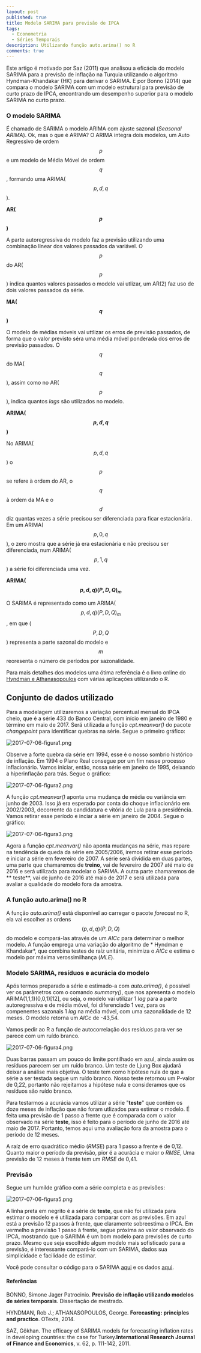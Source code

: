 ```yaml
---
layout: post
published: true
title: Modelo SARIMA para previsão de IPCA
tags:
  - Econometria
  - Séries Temporais
description: Utilizando função auto.arima() no R
comments: true
---
```


Este artigo é motivado por Saz (2011) que analisou a eficácia do modelo SARIMA para a previsão de inflação na Turquia utilizando o algoritmo Hyndman-Khandakar (HK) para derivar o SARIMA. E por Bonno (2014) que compara o modelo SARIMA com um modelo estrutural para previsão de curto prazo de IPCA, encontrando um desempenho superior para o modelo SARIMA no curto prazo.
### O modelo SARIMA

É chamado de SARIMA o modelo ARIMA com ajuste sazonal (*Seasonal ARIMA*). Ok, mas o que é ARIMA? O ARIMA integra dois modelos, um Auto Regressivo de ordem $$p$$ e um modelo de  Média Móvel de ordem $$q$$, formando uma ARIMA($$p,d,q$$).

**AR($$p$$)**

A parte autoregressiva do  modelo  faz a previsão utilizando uma combinação linear dos valores passados da variável. O $$p$$ do AR($$p$$) indica quantos valores passados o modelo vai utlizar, um AR(2) faz uso de dois valores passados da série.

**MA($$q$$)**

O modelo de médias móveis vai uttlizar os erros de previsão passados, de forma que o valor previsto séra uma média móvel ponderada dos erros de previsão passados. O $$q$$ do MA($$q$$), assim como no AR($$p$$), indica quantos *lags* são utilizados no modelo.

**ARIMA($$p,d,q$$)**

No ARIMA($$p,d,q$$) o $$p$$ se refere à ordem do AR, o $$q$$ à ordem da MA e o $$d$$ diz quantas vezes a série precisou ser diferenciada para ficar estacionária. Em um ARIMA($$p,0,q$$), o zero mostra que a série já era estacionária e não precisou ser diferenciada, num ARIMA($$p,1,q$$) a série foi diferenciada uma vez.

**ARIMA($$p,d,q)(P,D,Q)_{m}$$**

O SARIMA é representado como um ARIMA($$p,d,q)(P,D,Q)_{m}$$, em que ($$P,D,Q$$) representa a parte sazonal do modelo e $$m$$ reoresenta o número de períodos por sazonalidade.

Para mais detalhes dos modelos uma ótima referência é o livro online do [Hyndman e Athana­sopou­los](https://www.otexts.org/fpp/8) com várias aplicações utilizando o R.
## Conjunto de dados utilizado

Para a modelagem utilizaremos a variação percentual mensal do IPCA cheio, que é a série 433 do Banco Central, com início em janeiro de 1980 e término em maio de 2017. Será utilizada a função *cpt.meanvar()* do pacote *changepoint* para identificar quebras na série. Segue o primeiro gráfico:

![2017-07-06-figura1.png]({{site.baseurl}}/assets/img/2017-07-06-figura1.png)

Observe a forte quebra da série em 1994, esse é o nosso sombrio histórico de inflação. Em 1994 o Plano Real consegue por um fim nesse processo inflacionário. Vamos iniciar, então, nossa série em janeiro de 1995, deixando a hiperinflação para trás. Segue o gráfico:

![2017-07-06-figura2.png]({{site.baseurl}}/assets/img/2017-07-06-figura2.png)

A função *cpt.meanvar()* aponta uma mudança de média ou variância em junho de 2003. Isso já era esperado por conta do choque inflacionário em 2002/2003, decorrente da candidatura e vitória de Lula para a presidência. Vamos retirar esse período e inciar a série em janeiro de 2004. Segue o gráfico:

![2017-07-06-figura3.png]({{site.baseurl}}/assets/img/2017-07-06-figura3.png)

Agora a função *cpt.meanvar()* não aponta mudanças na série, mas repare na tendência de queda da série em 2005/2006, iremos retirar esse período e iniciar  a série em fevereiro de 2007. A série será dividida em duas partes, uma parte que chamaremos de **treino**, vai de fevereiro de 2007 até maio de 2016 e será utilizada para modelar o SARIMA. A outra parte chamaremos de ** teste**, vai de junho de 2016 até maio de 2017 e será utilizada para avaliar a qualidade do modelo fora da amostra.
### A função auto.arima() no R

A função *auto.arima()* está disponível ao carregar o pacote *forecast* no R, ela vai escolher as ordens $$(p,d,q)(P,D,Q)$$ do modelo e compará-las através de um *AICc* para determinar o melhor modelo. A função emprega uma variação do algoritmo de * Hyndman e Khandakar*, que combina testes de raíz unitária, minimiza o *AICc* e estima o modelo por máxima verossimilhança (*MLE*).
### Modelo SARIMA, resíduos e acurácia do modelo

Após termos preparado a série e estimado-a com *auto.arima()*, é possível ver os parâmetros com o comando *summary()*, que nos apresenta o modelo ARIMA(1,1,1)(0,0,1)[12], ou seja, o modelo vai utilizar 1 *lag* para a parte autoregressiva e de média móvel, foi diferenciado 1 vez, para os compenentes sazonais 1 *lag* na média móvel, com uma sazonalidade de 12 meses. O modelo retorna um *AICc* de -43,54.

Vamos pedir ao R a função de autocorrelação dos resíduos para ver se parece com um ruído branco.

![2017-07-06-figura4.png]({{site.baseurl}}/assets/img/2017-07-06-figura4.png)

Duas barras passam um pouco do limite pontilhado em azul, ainda assim os resíduos parecem ser um ruído branco. Um teste de Ljung Box ajudará deixar a análise mais objetiva. O teste tem como hipótese nula de que a série a ser testada segue um ruído branco. Nosso teste retornou um P-valor de 0,22, portanto não rejeitamos a hipótese nula e consideramos que os resíduos são ruído branco.

Para testarmos a acurácia vamos utilizar a série "**teste**" que contém os doze meses de inflação que não foram utlizados para estimar o modelo. É feita uma previsão de 1 passo a frente que é comparada com o valor observado na série **teste**, isso é feito para o período de junho de 2016 até maio de 2017. Portanto, temos aqui uma avaliação fora da amostra para o período de 12 meses.

A raíz de erro quadrático médio (*RMSE*) para 1 passo a frente é de 0,12. Quanto maior o período da previsão, pior é a acurácia e maior o *RMSE*, Uma previsão de 12 meses à frente tem um *RMSE* de 0,41.
### Previsão

Segue um humilde gráfico com a série completa e as previsões:

![2017-07-06-figura5.png]({{site.baseurl}}/assets/img/2017-07-06-figura5.png)

A linha preta em negrito é a série de **teste**, que não foi utilizada para estimar o modelo e é utilizada para comparar com as previsões. Em azul está a previsão 12 passos à frente, que claramente sobreestima o IPCA. Em vermelho a previsão 1 passo à frente, segue próxima ao valor observado do IPCA, mostrando que o SARIMA é um bom modelo para previsões de curto prazo. Mesmo que seja escolhido algum modelo mais sofisticado para a previsão, é interessante compará-lo com um SARIMA, dados sua simplicidade e facilidade de estimar.

Você pode consultar o código para o SARIMA [aqui](https://github.com/econoquant/EconoQuantCode/blob/master/PrevisaoMacro/ipca-sarima.R) e os dados [aqui](https://github.com/econoquant/EconoQuantCode/blob/master/PrevisaoMacro/DataSets/ipca.csv).
#### Referências

BONNO, Simone Jager Patrocinio. **Previsão de inflação utilizando modelos de séries temporais**. Dissertação de mestrado.

HYNDMAN, Rob J.; ATHANASOPOULOS, George. **Forecasting: principles and practice**. OTexts, 2014.

SAZ, Gökhan. The efficacy of SARIMA models for forecasting inflation rates in developing countries: the case for Turkey.**International Research Journal of Finance and Economics**, v. 62, p. 111-142, 2011.
